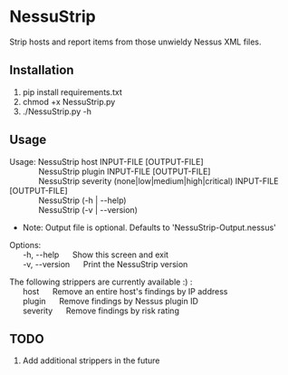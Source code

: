 # NessuStrip

Strip hosts and report items from those unwieldy Nessus XML files.

## Installation

1. pip install requirements.txt
2. chmod +x NessuStrip.py
2. ./NessuStrip.py -h

## Usage

Usage: NessuStrip host <ip> INPUT-FILE [OUTPUT-FILE]  
&nbsp;&nbsp;&nbsp;&nbsp;&nbsp;&nbsp;&nbsp;&nbsp;&nbsp;&nbsp;&nbsp;&nbsp;&nbsp;NessuStrip plugin <id> INPUT-FILE [OUTPUT-FILE]  
&nbsp;&nbsp;&nbsp;&nbsp;&nbsp;&nbsp;&nbsp;&nbsp;&nbsp;&nbsp;&nbsp;&nbsp;&nbsp;NessuStrip severity (none|low|medium|high|critical) INPUT-FILE [OUTPUT-FILE]  
&nbsp;&nbsp;&nbsp;&nbsp;&nbsp;&nbsp;&nbsp;&nbsp;&nbsp;&nbsp;&nbsp;&nbsp;&nbsp;NessuStrip (-h | --help)  
&nbsp;&nbsp;&nbsp;&nbsp;&nbsp;&nbsp;&nbsp;&nbsp;&nbsp;&nbsp;&nbsp;&nbsp;&nbsp;NessuStrip (-v | --version)  
  
* Note: Output file is optional. Defaults to 'NessuStrip-Output.nessus'  
  
Options:  
&nbsp;&nbsp;&nbsp;&nbsp;&nbsp;&nbsp;-h, --help&nbsp;&nbsp;&nbsp;&nbsp;&nbsp;&nbsp;Show this screen and exit  
&nbsp;&nbsp;&nbsp;&nbsp;&nbsp;&nbsp;-v, --version&nbsp;&nbsp;&nbsp;&nbsp;&nbsp;&nbsp;Print the NessuStrip version  

The following strippers are currently available :) :  
&nbsp;&nbsp;&nbsp;&nbsp;&nbsp;&nbsp;host&nbsp;&nbsp;&nbsp;&nbsp;&nbsp;&nbsp;Remove an entire host's findings by IP address  
&nbsp;&nbsp;&nbsp;&nbsp;&nbsp;&nbsp;plugin&nbsp;&nbsp;&nbsp;&nbsp;&nbsp;&nbsp;Remove findings by Nessus plugin ID  
&nbsp;&nbsp;&nbsp;&nbsp;&nbsp;&nbsp;severity&nbsp;&nbsp;&nbsp;&nbsp;&nbsp;&nbsp;Remove findings by risk rating  
  
## TODO
  
1. Add additional strippers in the future
